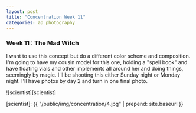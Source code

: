 ```yaml
---
layout: post
title: "Concentration Week 11"
categories: ap photography
---
```


### Week 11 : The Mad Witch

I want to use this concept but do a different color scheme and
composition. I'm going to have my cousin model for this one, holding a
"spell book" and have floating vials and other implements all around her
and doing things, seemingly by magic. I'll be shooting this either
Sunday night or Monday night. I'll have photos by day 2 and turn in one
final photo.

![scientist][scientist]

[scientist]: {{ "/public/img/concentration/4.jpg" | prepend: site.baseurl }}
